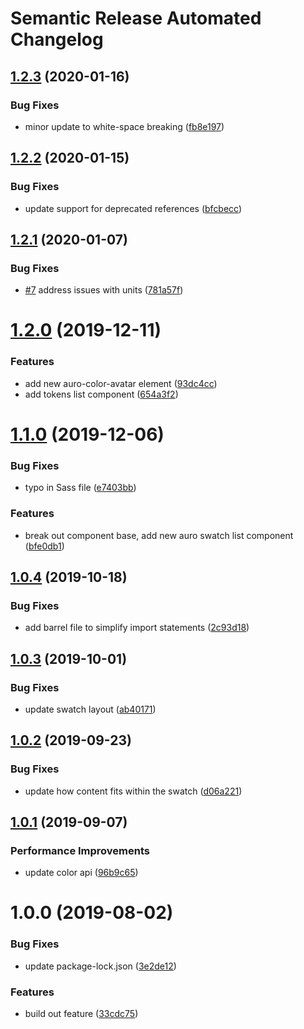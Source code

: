# Semantic Release Automated Changelog

## [1.2.3](https://github.com/AlaskaAirlines/OrionStatelessComponents__ods-swatch/compare/v1.2.2...v1.2.3) (2020-01-16)


### Bug Fixes

* minor update to white-space breaking ([fb8e197](https://github.com/AlaskaAirlines/OrionStatelessComponents__ods-swatch/commit/fb8e197))

## [1.2.2](https://github.com/AlaskaAirlines/OrionStatelessComponents__ods-swatch/compare/v1.2.1...v1.2.2) (2020-01-15)


### Bug Fixes

* update support for deprecated references ([bfcbecc](https://github.com/AlaskaAirlines/OrionStatelessComponents__ods-swatch/commit/bfcbecc))

## [1.2.1](https://github.com/AlaskaAirlines/OrionStatelessComponents__ods-swatch/compare/v1.2.0...v1.2.1) (2020-01-07)


### Bug Fixes

* [#7](https://github.com/AlaskaAirlines/OrionStatelessComponents__ods-swatch/issues/7) address issues with units ([781a57f](https://github.com/AlaskaAirlines/OrionStatelessComponents__ods-swatch/commit/781a57f))

# [1.2.0](https://github.com/AlaskaAirlines/OrionStatelessComponents__ods-swatch/compare/v1.1.0...v1.2.0) (2019-12-11)


### Features

* add new auro-color-avatar element ([93dc4cc](https://github.com/AlaskaAirlines/OrionStatelessComponents__ods-swatch/commit/93dc4cc))
* add tokens list component ([654a3f2](https://github.com/AlaskaAirlines/OrionStatelessComponents__ods-swatch/commit/654a3f2))

# [1.1.0](https://github.com/AlaskaAirlines/OrionStatelessComponents__ods-swatch/compare/v1.0.4...v1.1.0) (2019-12-06)


### Bug Fixes

* typo in Sass file ([e7403bb](https://github.com/AlaskaAirlines/OrionStatelessComponents__ods-swatch/commit/e7403bb))


### Features

* break out component base, add new auro swatch list component ([bfe0db1](https://github.com/AlaskaAirlines/OrionStatelessComponents__ods-swatch/commit/bfe0db1))

## [1.0.4](https://github.com/AlaskaAirlines/OrionStatelessComponents__ods-swatch/compare/v1.0.3...v1.0.4) (2019-10-18)


### Bug Fixes

* add barrel file to simplify import statements ([2c93d18](https://github.com/AlaskaAirlines/OrionStatelessComponents__ods-swatch/commit/2c93d18))

## [1.0.3](https://github.com/AlaskaAirlines/OrionStatelessComponents__ods-swatch/compare/v1.0.2...v1.0.3) (2019-10-01)


### Bug Fixes

* update swatch layout ([ab40171](https://github.com/AlaskaAirlines/OrionStatelessComponents__ods-swatch/commit/ab40171))

## [1.0.2](https://github.com/AlaskaAirlines/OrionStatelessComponents__ods-swatch/compare/v1.0.1...v1.0.2) (2019-09-23)


### Bug Fixes

* update how content fits within the swatch ([d06a221](https://github.com/AlaskaAirlines/OrionStatelessComponents__ods-swatch/commit/d06a221))

## [1.0.1](https://github.com/AlaskaAirlines/OrionStatelessComponents__ods-swatch/compare/v1.0.0...v1.0.1) (2019-09-07)


### Performance Improvements

* update color api ([96b9c65](https://github.com/AlaskaAirlines/OrionStatelessComponents__ods-swatch/commit/96b9c65))

# 1.0.0 (2019-08-02)


### Bug Fixes

* update package-lock.json ([3e2de12](https://github.com/AlaskaAirlines/OrionStatelessComponents__ods-swatch/commit/3e2de12))


### Features

* build out feature ([33cdc75](https://github.com/AlaskaAirlines/OrionStatelessComponents__ods-swatch/commit/33cdc75))
